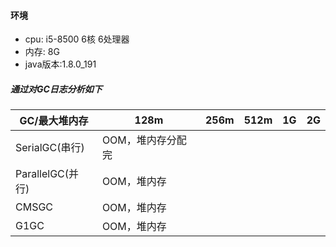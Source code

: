 #### 环境

- cpu: i5-8500  6核 6处理器 
- 内存: 8G
- java版本:1.8.0_191

##### 通过对GC日志分析如下

| GC/最大堆内存    | 128m              | 256m | 512m | 1G   | 2G   |
| ---------------- | ----------------- | ---- | ---- | ---- | ---- |
| SerialGC(串行)   | OOM，堆内存分配完 |      |      |      |      |
| ParallelGC(并行) | OOM，堆内存       |      |      |      |      |
| CMSGC            | OOM，堆内存       |      |      |      |      |
| G1GC             | OOM，堆内存       |      |      |      |      |

